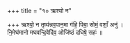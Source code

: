 +++
title = "१० ऋश्यो न"

+++
ऋश्यो॒ न तृष्य॑न्नव॒पान॒मा ग॑हि॒ पिबा॒ सोमं॒ वशाँ॒ अनु॑ ।  
नि॒मेघ॑मानो मघवन्दि॒वेदि॑व॒ ओजि॑ष्ठं दधिषे॒ सहः॑ ॥